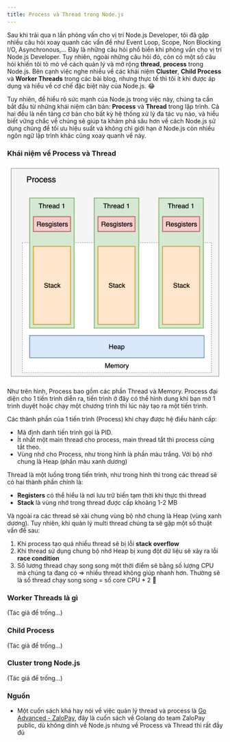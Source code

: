 ```yaml
---
title: Process và Thread trong Node.js
---
```


Sau khi trải qua n lần phỏng vấn cho vị trí Node.js Developer, tôi đã gặp nhiều câu hỏi xoay quanh các vấn đề như Event Loop, Scope, Non Blocking I/O, Asynchronous,... Đây là những câu hỏi phổ biến khi phỏng vấn cho vị trí Node.js Developer. Tuy nhiên, ngoài những câu hỏi đó, còn có một số câu hỏi khiến tôi tò mò về cách quản lý và mở rộng **thread**, **process** trong Node.js. Bên cạnh việc nghe nhiều về các khái niệm **Cluster**, **Child Process** và **Worker Threads** trong các bài blog, nhưng thực tế thì tôi ít khi được áp dụng và hiểu về cơ chế đặc biệt này của Node.js. 😂

Tuy nhiên, để hiểu rõ sức mạnh của Node.js trong việc này, chúng ta cần bắt đầu từ những khái niệm căn bản: **Process** và **Thread** trong lập trình. Cả hai đều là nền tảng cơ bản cho bất kỳ hệ thống xử lý đa tác vụ nào, và hiểu biết vững chắc về chúng sẽ giúp ta khám phá sâu hơn về cách Node.js sử dụng chúng để tối ưu hiệu suất và không chỉ giới hạn ở Node.js còn nhiều ngôn ngữ lập trình khác cũng xoay quanh về này.

### Khái niệm về Process và Thread

![Image](https://raw.githubusercontent.com/quankori/quankori.github.io/master/src/images/programming/8.PNG)

Như trên hình, Process bao gồm các phần Thread và Memory. Process đại diện cho 1 tiến trình diễn ra, tiến trình ở đây có thể hình dung khi bạn mở 1 trình duyệt hoặc chạy một chương trình thì lúc này tạo ra một tiến trình.

Các thành phần của 1 tiến trình (Process) khi chạy được hệ điều hành cấp:

- Mã định danh tiến trình gọi là PID.
- Ít nhất một main thread cho process, main thread tắt thì process cũng tắt theo.
- Vùng nhớ cho Process, như trong hình là phần màu trắng. Với bộ nhớ chung là Heap (phần màu xanh dương)

Thread là một luồng trong tiến trình, như trong hình thì trong các thread sẽ có hai thành phần chính là:

- **Registers** có thể hiểu là nơi lưu trữ biến tạm thời khi thực thi thread
- **Stack** là vùng nhớ trong thread được cấp khoảng 1-2 MB

Và ngoài ra các thread sẽ xài chung vùng bộ nhớ chung là Heap (vùng xanh dương). Tuy nhiên, khi quản lý multi thread chúng ta sẽ gặp một số thuật vấn đề sau:

1. Khi process tạo quá nhiều thread sẽ bị lỗi **stack overflow**
2. Khi thread sử dụng chung bộ nhớ Heap bị xung đột dữ liệu sẽ xảy ra lỗi **race condition**
3. Số lương thread chạy song song một thời điểm sẽ bằng số lượng CPU mà chúng ta đang có => nhiều thread không giúp nhanh hơn. Thường sẽ là số thread chạy song song = số core CPU \* 2 🧐

### Worker Threads là gì

(Tác giả để trống...)

### Child Process

(Tác giả để trống...)

### Cluster trong Node.js

(Tác giả để trống...)

### Nguồn

- Một cuốn sách khá hay nói về việc quản lý thread và process là
  [Go Advanced - ZaloPay](https://zalopay-oss.github.io/go-advanced/ch1-basic/ch1-05-concurrency-parallelism.html), đây là cuốn sách về Golang do team ZaloPay public, dù không dính về Node.js nhưng về Process và Thread thì rất đầy đủ
